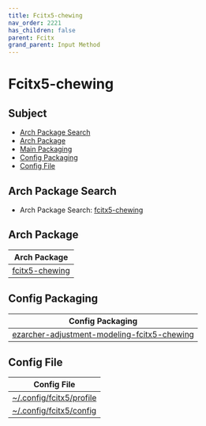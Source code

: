 ```yaml
---
title: Fcitx5-chewing
nav_order: 2221
has_children: false
parent: Fcitx
grand_parent: Input Method
---
```



# Fcitx5-chewing


## Subject

* [Arch Package Search](#arch-package-search)
* [Arch Package](#arch-package)
* [Main Packaging](#main-packaging)
* [Config Packaging](#config-packaging)
* [Config File](#config-file)


## Arch Package Search

* Arch Package Search: [fcitx5-chewing](https://archlinux.org/packages/?sort=&q=fcitx5-chewing&maintainer=&flagged=)


## Arch Package

| Arch Package |
| --- |
| [fcitx5-chewing](https://archlinux.org/packages/community/x86_64/fcitx5-chewing/) |


## Config Packaging

| Config Packaging |
| --- |
| [ezarcher-adjustment-modeling-fcitx5-chewing](https://github.com/samwhelp/ezarcher-adjustment/tree/main/project/ezarcher-adjustment-system/ezarcher-adjustment-packaging/pack/core/im/fcitx/ezarcher-adjustment-modeling-fcitx5-chewing) |


## Config File

| Config File |
| --- |
| [~/.config/fcitx5/profile](https://github.com/samwhelp/ezarcher-adjustment/blob/main/project/ezarcher-adjustment-system/ezarcher-adjustment-packaging/pack/core/im/fcitx/ezarcher-adjustment-modeling-fcitx5-chewing/asset/overlay/etc/skel/.config/fcitx5/profile) |
| [~/.config/fcitx5/config](https://github.com/samwhelp/ezarcher-adjustment/blob/main/project/ezarcher-adjustment-system/ezarcher-adjustment-packaging/pack/core/im/fcitx/ezarcher-adjustment-modeling-fcitx5-chewing/asset/overlay/etc/skel/.config/fcitx5/config) |
